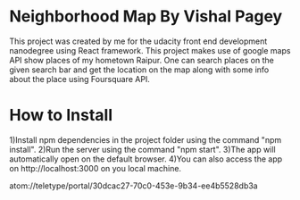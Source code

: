 # Neighborhood Map By Vishal Pagey

This project was created by me for the udacity front end development nanodegree using React framework.
This project makes use of google maps API show places of my hometown Raipur. One can search places on the given search bar and get the location on the map along with some info about the place using Foursquare API.


# How to Install
1)Install npm dependencies in the project folder using the command "npm install".
2)Run the server using the command "npm start".
3)The app will automatically open on the default browser.
4)You can also access the app on http://localhost:3000 on you local machine.

atom://teletype/portal/30dcac27-70c0-453e-9b34-ee4b5528db3a
